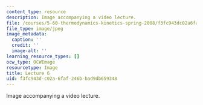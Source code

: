 ```yaml
---
content_type: resource
description: Image accompanying a video lecture.
file: /courses/5-60-thermodynamics-kinetics-spring-2008/f3fc943dc02a6faf246bbad9db659348_lec06_th.jpg
file_type: image/jpeg
image_metadata:
  caption: ''
  credit: ''
  image-alt: ''
learning_resource_types: []
ocw_type: OCWImage
resourcetype: Image
title: Lecture 6
uid: f3fc943d-c02a-6faf-246b-bad9db659348
---
```

Image accompanying a video lecture.

